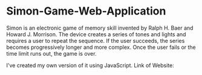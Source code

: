 # Simon-Game-Web-Application

Simon is an electronic game of memory skill invented by Ralph H. Baer and Howard J. Morrison. The device creates a series of tones and lights and requires a user to repeat the sequence. If the user succeeds, the series becomes progressively longer and more complex. Once the user fails or the time limit runs out, the game is over. 

I've created my own version of it using JavaScript. 
Link of Website: 
